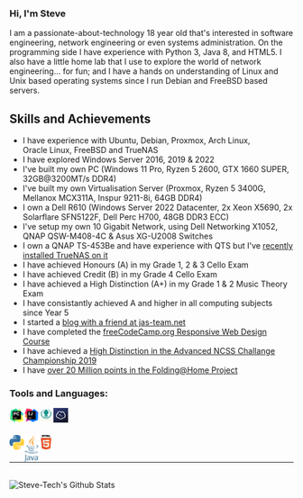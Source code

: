 ### Hi, I'm Steve
I am a passionate-about-technology 18 year old that's interested in software engineering, network engineering or even systems administration. On the programming side I have experience with Python 3, Java 8, and HTML5. I also have a little home lab that I use to explore the world of network engineering... for fun; and I have a hands on understanding of Linux and Unix based operating systems since I run Debian and FreeBSD based servers.

## Skills and Achievements
- I have experience with Ubuntu, Debian, Proxmox, Arch&nbsp;Linux, Oracle&nbsp;Linux, FreeBSD and TrueNAS
- I have explored Windows Server 2016, 2019 &amp; 2022
- I've built my own PC (Windows 11 Pro, Ryzen 5 2600, GTX 1660 SUPER, 32GB@3200MT/s DDR4)
- I've built my own Virtualisation Server (Proxmox, Ryzen 5 3400G, Mellanox MCX311A, Inspur 9211-8i, 64GB DDR4)
- I own a Dell R610 (Windows Server 2022 Datacenter, 2x Xeon X5690, 2x Solarflare SFN5122F, Dell Perc H700, 48GB DDR3 ECC)
- I've setup my own 10 Gigabit Network, using Dell Networking X1052, QNAP QSW-M408-4C &amp; Asus XG-U2008 Switches
- I own a QNAP TS-453Be and have experience with QTS but I've [recently installed TrueNAS on it](https://jas-team.net/2021/04/10/install-another-os-on-qnap/)
- I have achieved Honours (A) in my Grade 1, 2 &amp; 3 Cello Exam
- I have achieved Credit (B) in my Grade 4 Cello Exam
- I have achieved a High Distinction (A+) in my Grade 1 &amp; 2 Music Theory Exam
- I have consistantly achieved A and higher in all computing subjects since Year 5
- I started a [blog with a friend at jas-team.net](https://jas-team.net)
- I have completed the [freeCodeCamp.org Responsive Web Design Course](https://www.freecodecamp.org/certification/steve-tech/responsive-web-design)
- I have achieved a [High Distinction in the Advanced NCSS Challange Championship 2019](https://steve-tech.github.io/certificates/certificate-stephen-horvath-challenge-advanced-2019.pdf)
- I have [over 20 Million points in the Folding@Home Project](https://stats.foldingathome.org/donor/806172)


### Tools and Languages:
[<img align="left" alt="PyCharm" title="PyCharm" width="26px" src="/logos/PyCharm_icon.svg" />](https://www.jetbrains.com/pycharm/)
[<img align="left" alt="Intellij IDEA" title="Intellij IDEA" width="26px" src="/logos/IntelliJ_IDEA_icon.svg" />](https://www.jetbrains.com/idea/)
[<img align="left" alt="GitKraken" title="GitKraken" width="26px" src="/logos/gitkraken-logo-light-sq.svg" />](https://www.gitkraken.com/invite/r8RTStqE)
[<img align="left" alt="Termius" title="Termius" width="26px" src="/logos/termius-icon.svg" />](https://termius.com/)

<br>
<br>

[<img align="left" alt="Python" title="Python" width="26px" src="/logos/Python-logo-notext.svg" />](https://github.com/Steve-Tech?tab=repositories&language=python)
[<img align="left" alt="Java" title="Java" width="26px" src="/logos/Java_programming_language_logo.svg" />](https://github.com/Steve-Tech?tab=repositories&language=java)
[<img align="left" alt="HTML5" title="HTML5" width="26px" src="/logos/HTML5_Logo.svg" />](https://github.com/Steve-Tech?tab=repositories&language=html)

<br>
<br>

---

<br>

<img align="left" alt="Steve-Tech's Github Stats" src="https://github-readme-stats.vercel.app/api?username=Steve-Tech&show_icons=true&theme=gruvbox" />
